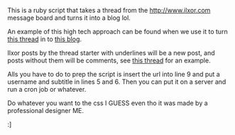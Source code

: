 This is a ruby script that takes a thread from the http://www.ilxor.com message board and turns it into a blog lol. 

An example of this high tech approach can be found when we use it to turn [this thread](http://www.ilxor.com/ILX/ThreadSelectedControllerServlet?boardid=40&threadid=105715) in to [this blog](http://scoopsnoodle.com/77/).

Ilxor posts by the thread starter with underlines will be a new post, and posts without them will be comments, see [this thread](http://www.ilxor.com/ILX/ThreadSelectedControllerServlet?boardid=40&threadid=105715) for an example.

Alls you have to do to prep the script is insert the url into line 9 and put a username and subtitle in lines 5 and 6. Then you can put it on a server and run a cron job or whatever.

Do whatever you want to the css I GUESS even tho it was made by a professional designer ME.

:]
